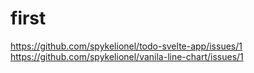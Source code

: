 # first
https://github.com/spykelionel/todo-svelte-app/issues/1
https://github.com/spykelionel/vanila-line-chart/issues/1
